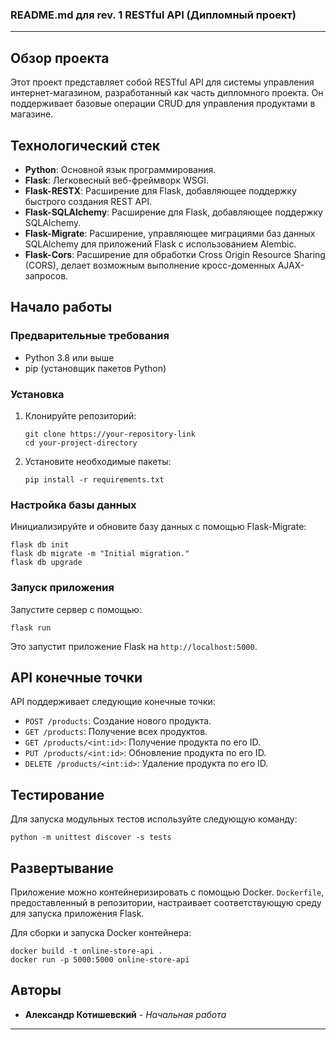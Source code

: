 ### README.md для rev. 1 RESTful API (Дипломный проект)

---

## Обзор проекта

Этот проект представляет собой RESTful API для системы управления интернет-магазином, разработанный как часть дипломного проекта. Он поддерживает базовые операции CRUD для управления продуктами в магазине.

## Технологический стек

- **Python**: Основной язык программирования.
- **Flask**: Легковесный веб-фреймворк WSGI.
- **Flask-RESTX**: Расширение для Flask, добавляющее поддержку быстрого создания REST API.
- **Flask-SQLAlchemy**: Расширение для Flask, добавляющее поддержку SQLAlchemy.
- **Flask-Migrate**: Расширение, управляющее миграциями баз данных SQLAlchemy для приложений Flask с использованием Alembic.
- **Flask-Cors**: Расширение для обработки Cross Origin Resource Sharing (CORS), делает возможным выполнение кросс-доменных AJAX-запросов.

## Начало работы

### Предварительные требования

- Python 3.8 или выше
- pip (установщик пакетов Python)

### Установка

1. Клонируйте репозиторий:
   ```
   git clone https://your-repository-link
   cd your-project-directory
   ```

2. Установите необходимые пакеты:
   ```
   pip install -r requirements.txt
   ```

### Настройка базы данных

Инициализируйте и обновите базу данных с помощью Flask-Migrate:
```
flask db init
flask db migrate -m "Initial migration."
flask db upgrade
```

### Запуск приложения

Запустите сервер с помощью:
```
flask run
```
Это запустит приложение Flask на `http://localhost:5000`.

## API конечные точки

API поддерживает следующие конечные точки:

- `POST /products`: Создание нового продукта.
- `GET /products`: Получение всех продуктов.
- `GET /products/<int:id>`: Получение продукта по его ID.
- `PUT /products/<int:id>`: Обновление продукта по его ID.
- `DELETE /products/<int:id>`: Удаление продукта по его ID.

## Тестирование

Для запуска модульных тестов используйте следующую команду:
```
python -m unittest discover -s tests
```

## Развертывание

Приложение можно контейнеризировать с помощью Docker. `Dockerfile`, предоставленный в репозитории, настраивает соответствующую среду для запуска приложения Flask.

Для сборки и запуска Docker контейнера:
```
docker build -t online-store-api .
docker run -p 5000:5000 online-store-api
```

## Авторы

- **Александр Котишевский** - *Начальная работа*

---